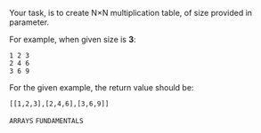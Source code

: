 ﻿Your task, is to create N×N multiplication table, of size provided in parameter.

For example, when given size is **3**:

```
1 2 3
2 4 6
3 6 9
```

For the given example, the return value should be:

```
[[1,2,3],[2,4,6],[3,6,9]]
```

`ARRAYS` `FUNDAMENTALS`